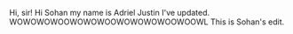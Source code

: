 Hi, sir!
Hi Sohan my name is Adriel Justin
I've updated.
WOWOWOWOOWOWOWOOWOWOWOWOOWOOWL
This is Sohan's edit.
